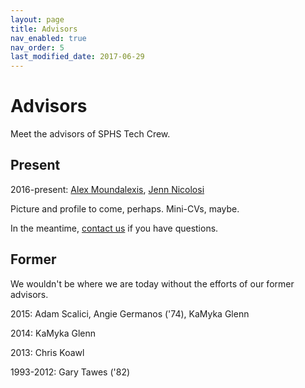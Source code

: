 ```yaml
---
layout: page
title: Advisors
nav_enabled: true
nav_order: 5
last_modified_date: 2017-06-29
---
```


# Advisors

Meet the advisors of SPHS Tech Crew.

## Present

2016-present: [Alex Moundalexis](https://www.linkedin.com/in/moundalexis/), [Jenn Nicolosi](https://www.linkedin.com/in/jennifer-nicolosi-b5699a22)

Picture and profile to come, perhaps. Mini-CVs, maybe.

In the meantime, [contact us](contact.html) if you have questions.

## Former

We wouldn't be where we are today without the efforts of our former advisors.
 
2015: Adam Scalici, Angie Germanos ('74), KaMyka Glenn
 
2014: KaMyka Glenn
 
2013: Chris Koawl
 
1993-2012: Gary Tawes ('82)

<!-- EOF -->
